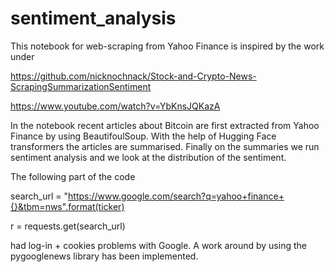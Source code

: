 # sentiment_analysis

This notebook for web-scraping from Yahoo Finance is inspired by the work under

https://github.com/nicknochnack/Stock-and-Crypto-News-ScrapingSummarizationSentiment 

https://www.youtube.com/watch?v=YbKnsJQKazA 

In the notebook recent articles about Bitcoin are first extracted from Yahoo Finance by using BeautifoulSoup. 
With the help of Hugging Face transformers the articles are summarised. 
Finally on the summaries we run sentiment analysis and we look at the distribution of the sentiment.

The following part of the code

search_url = "https://www.google.com/search?q=yahoo+finance+{}&tbm=nws".format(ticker)

r = requests.get(search_url)

had log-in + cookies problems with Google. A work around by using the pygooglenews library has been implemented.
